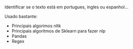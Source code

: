 Identificar se o texto está em portugues, ingles ou espanhol...

Usado bastante:
 - Principais algorimos nltk
 - Principais algoritmos de Sklearn para fazer nlp
 - Pandas
 - Regex
